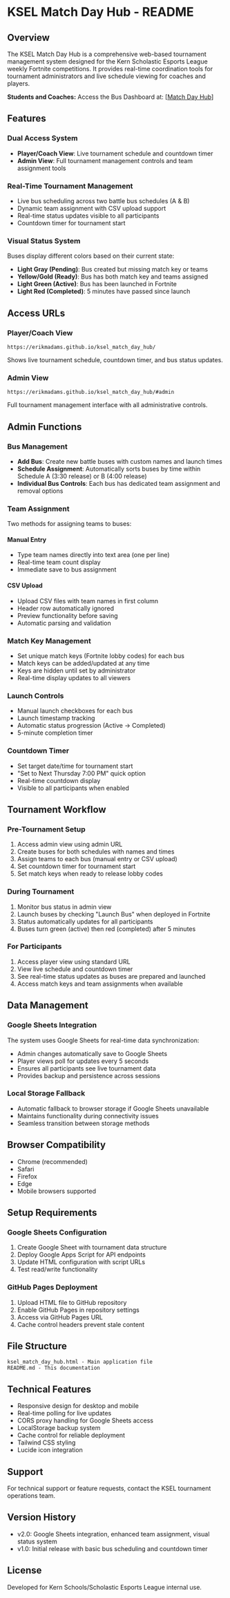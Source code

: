 # KSEL Match Day Hub - README

## Overview
The KSEL Match Day Hub is a comprehensive web-based tournament management system designed for the Kern Scholastic Esports League weekly Fortnite competitions. It provides real-time coordination tools for tournament administrators and live schedule viewing for coaches and players.

**Students and Coaches:** Access the Bus Dashboard at: [[Match Day Hub](https://erikmadams.github.io/ksel_match_day_hub/)]

## Features

### Dual Access System
- **Player/Coach View**: Live tournament schedule and countdown timer
- **Admin View**: Full tournament management controls and team assignment tools

### Real-Time Tournament Management
- Live bus scheduling across two battle bus schedules (A & B)
- Dynamic team assignment with CSV upload support
- Real-time status updates visible to all participants
- Countdown timer for tournament start

### Visual Status System
Buses display different colors based on their current state:
- **Light Gray (Pending)**: Bus created but missing match key or teams
- **Yellow/Gold (Ready)**: Bus has both match key and teams assigned  
- **Light Green (Active)**: Bus has been launched in Fortnite
- **Light Red (Completed)**: 5 minutes have passed since launch

## Access URLs

### Player/Coach View
```
https://erikmadams.github.io/ksel_match_day_hub/
```
Shows live tournament schedule, countdown timer, and bus status updates.

### Admin View
```
https://erikmadams.github.io/ksel_match_day_hub/#admin
```
Full tournament management interface with all administrative controls.

## Admin Functions

### Bus Management
- **Add Bus**: Create new battle buses with custom names and launch times
- **Schedule Assignment**: Automatically sorts buses by time within Schedule A (3:30 release) or B (4:00 release)
- **Individual Bus Controls**: Each bus has dedicated team assignment and removal options

### Team Assignment
Two methods for assigning teams to buses:

#### Manual Entry
- Type team names directly into text area (one per line)
- Real-time team count display
- Immediate save to bus assignment

#### CSV Upload
- Upload CSV files with team names in first column
- Header row automatically ignored
- Preview functionality before saving
- Automatic parsing and validation

### Match Key Management
- Set unique match keys (Fortnite lobby codes) for each bus
- Match keys can be added/updated at any time
- Keys are hidden until set by administrator
- Real-time display updates to all viewers

### Launch Controls
- Manual launch checkboxes for each bus
- Launch timestamp tracking
- Automatic status progression (Active → Completed)
- 5-minute completion timer

### Countdown Timer
- Set target date/time for tournament start
- "Set to Next Thursday 7:00 PM" quick option
- Real-time countdown display
- Visible to all participants when enabled

## Tournament Workflow

### Pre-Tournament Setup
1. Access admin view using admin URL
2. Create buses for both schedules with names and times
3. Assign teams to each bus (manual entry or CSV upload)
4. Set countdown timer for tournament start
5. Set match keys when ready to release lobby codes

### During Tournament
1. Monitor bus status in admin view
2. Launch buses by checking "Launch Bus" when deployed in Fortnite
3. Status automatically updates for all participants
4. Buses turn green (active) then red (completed) after 5 minutes

### For Participants
1. Access player view using standard URL
2. View live schedule and countdown timer
3. See real-time status updates as buses are prepared and launched
4. Access match keys and team assignments when available

## Data Management

### Google Sheets Integration
The system uses Google Sheets for real-time data synchronization:
- Admin changes automatically save to Google Sheets
- Player views poll for updates every 5 seconds
- Ensures all participants see live tournament data
- Provides backup and persistence across sessions

### Local Storage Fallback
- Automatic fallback to browser storage if Google Sheets unavailable
- Maintains functionality during connectivity issues
- Seamless transition between storage methods

## Browser Compatibility
- Chrome (recommended)
- Safari
- Firefox
- Edge
- Mobile browsers supported

## Setup Requirements

### Google Sheets Configuration
1. Create Google Sheet with tournament data structure
2. Deploy Google Apps Script for API endpoints
3. Update HTML configuration with script URLs
4. Test read/write functionality

### GitHub Pages Deployment
1. Upload HTML file to GitHub repository
2. Enable GitHub Pages in repository settings
3. Access via GitHub Pages URL
4. Cache control headers prevent stale content

## File Structure
```
ksel_match_day_hub.html - Main application file
README.md - This documentation
```

## Technical Features
- Responsive design for desktop and mobile
- Real-time polling for live updates
- CORS proxy handling for Google Sheets access
- LocalStorage backup system
- Cache control for reliable deployment
- Tailwind CSS styling
- Lucide icon integration

## Support
For technical support or feature requests, contact the KSEL tournament operations team.

## Version History
- v2.0: Google Sheets integration, enhanced team assignment, visual status system
- v1.0: Initial release with basic bus scheduling and countdown timer

## License
Developed for Kern Schools/Scholastic Esports League internal use.
